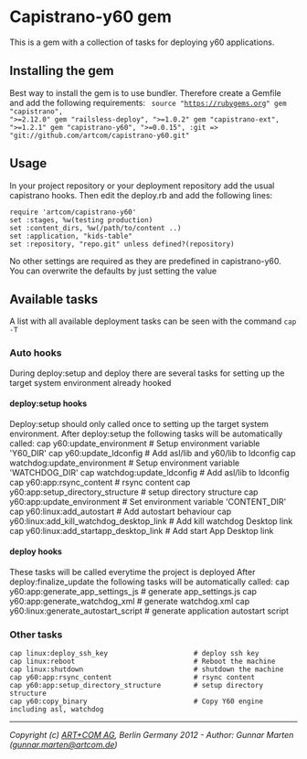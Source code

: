 # Capistrano-y60 gem
This is a gem with a collection of tasks for deploying y60 applications.

## Installing the gem
Best way to install the gem is to use bundler. Therefore create a
Gemfile and add the following requirements:
<code>
source "https://rubygems.org"
gem "capistrano", ">=2.12.0"
gem "railsless-deploy", ">=1.0.2"
gem "capistrano-ext", ">=1.2.1"
gem "capistrano-y60", ">=0.0.15", :git => "git://github.com/artcom/capistrano-y60.git"
</code>

## Usage
In your project repository or your deployment repository add the usual
capistrano hooks.
Then edit the deploy.rb and add the following lines:

    require 'artcom/capistrano-y60' 
    set :stages, %w(testing production)
    set :content_dirs, %w(/path/to/content ..)
    set :application, "kids-table"
    set :repository, "repo.git" unless defined?(repository)

No other settings are required as they are predefined in capistrano-y60.
You can overwrite the defaults by just setting the value

## Available tasks

A list with all available deployment tasks can be seen with the command
 `cap -T`

### Auto hooks
During deploy:setup and deploy there are several tasks for setting up
the target system environment already hooked 

#### deploy:setup hooks
Deploy:setup should only called once to setting up the target system environment.
After deploy:setup the following tasks will be automatically called:
    cap y60:update_environment                   # Setup environment variable 'Y60_DIR'
    cap y60:update_ldconfig                      # Add asl/lib and y60/lib to ldconfig 
    cap watchdog:update_environment              # Setup environment variable 'WATCHDOG_DIR'
    cap watchdog:update_ldconfig                 # Add asl/lib to ldconfig 
    cap y60:app:rsync_content                    # rsync content
    cap y60:app:setup_directory_structure        # setup directory structure
    cap y60:app:update_environment               # Set environment variable 'CONTENT_DIR'
    cap y60:linux:add_autostart                  # Add autostart behaviour
    cap y60:linux:add_kill_watchdog_desktop_link # Add kill watchdog Desktop link
    cap y60:linux:add_startapp_desktop_link      # Add start App Desktop link

#### deploy hooks
These tasks will be called everytime the project is deployed
After deploy:finalize_update the following tasks will be automatically called:
    cap y60:app:generate_app_settings_js         # generate app_settings.js
    cap y60:app:generate_watchdog_xml            # generate watchdog.xml
    cap y60:linux:generate_autostart_script      # generate application autostart script

### Other tasks
    cap linux:deploy_ssh_key                     # deploy ssh key
    cap linux:reboot                             # Reboot the machine
    cap linux:shutdown                           # shutdown the machine
    cap y60:app:rsync_content                    # rsync content
    cap y60:app:setup_directory_structure        # setup directory structure
    cap y60:copy_binary                          # Copy Y60 engine including asl, watchdog

 
- - -
*Copyright (c) [ART+COM AG](http://www.artcom.de/), Berlin Germany 2012 - Author: Gunnar Marten (gunnar.marten@artcom.de)*

